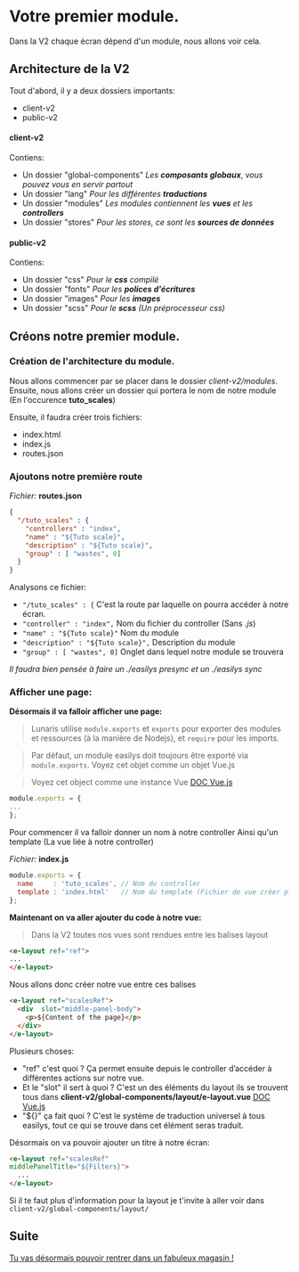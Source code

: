 # Votre premier module.

Dans la V2 chaque écran dépend d'un module, nous allons voir cela.

## Architecture de la V2

Tout d'abord, il y a deux dossiers importants:
* client-v2
* public-v2

#### client-v2

Contiens:
* Un dossier "global-components" *Les* ***composants globaux***, *vous pouvez vous en servir partout*
* Un dossier "lang" *Pour les différentes* ***traductions***
* Un dossier "modules" *Les modules contiennent les* ***vues*** *et les* ***controllers***
* Un dossier "stores" *Pour les stores, ce sont les* ***sources de données***

#### public-v2

Contiens: 
* Un dossier "css" *Pour le* ***css*** *compilé*
* Un dossier "fonts" *Pour les* ***polices d'écritures***
* Un dossier "images" *Pour les* ***images***
* Un dossier "scss" *Pour le* ***scss*** *(Un préprocesseur css)*
 
## Créons notre premier module.

### Création de l'architecture du module.

Nous allons commencer par se placer dans le dossier *client-v2/modules*. Ensuite, nous allons créer un dossier qui portera le nom de notre module (En l'occurence **tuto_scales**)

Ensuite, il faudra créer trois fichiers:

* index.html
* index.js
* routes.json

### Ajoutons notre première route

*Fichier:* **routes.json**
```json
{
  "/tuto_scales" : {
    "controllers" : "index",
    "name" : "${Tuto scale}",
    "description" : "${Tuto scale}",
    "group" : [ "wastes", 0]
  }
}
```
Analysons ce fichier: 


* `"/tuto_scales" : {`
  C'est la route par laquelle on pourra accéder à notre écran. 
* `"controller" : "index",` 
  Nom du fichier du controller (Sans *.js*)
* `"name" : "${Tuto scale}"`
  Nom du module
* `"description" : "${Tuto scale}",`
  Description du module
* `"group" : [ "wastes", 0]`
  Onglet dans lequel notre module se trouvera

*Il faudra bien pensée à faire un ./easilys presync et un ./easilys sync*

### Afficher une page: 

**Désormais il va falloir afficher une page:**

> Lunaris utilise `module.exports` et `exports` pour exporter des modules et ressources (à la manière de Nodejs), et `require` pour les imports.

> Par défaut, un module easilys doit toujours être exporté via `module.exports`.
> Voyez cet objet comme un objet Vue.js

> Voyez cet object comme une instance Vue [DOC Vue.js](https://vuejs.org/v2/guide/instance.html)

```js
module.exports = {
...
};
```

Pour commencer il va falloir donner un nom à notre controller
Ainsi qu'un template (La vue liée à notre controller)

*Fichier:* **index.js** 
```js
module.exports = {
  name     : 'tuto_scales', // Nom du controller
  template : 'index.html'   // Nom du template (Fichier de vue créer plus tôt)
};
```

**Maintenant on va aller ajouter du code à notre vue:**

> Dans la V2 toutes nos vues sont rendues entre les balises layout

```html
<e-layout ref="ref">
...
</e-layout>
```

Nous allons donc créer notre vue entre ces balises
```html
<e-layout ref="scalesRef">
  <div  slot="middle-panel-body">
    <p>${Content of the page}</p>
  </div>
</e-layout>
```

Plusieurs choses:
* "ref" c'est quoi ?
  Ça permet ensuite depuis le controller d’accéder à différentes actions sur notre vue.
* Et le "slot" il sert à quoi ?
  C'est un des éléments du layout ils se trouvent tous dans **client-v2/global-components/layout/e-layout.vue**
  [DOC Vue.js](https://vuejs.org/v2/guide/components-slots.html#ad)
* "${}" ça fait quoi ?
  C'est le système de traduction universel à tous easilys, tout ce qui se trouve dans cet élément seras traduit.


Désormais on va pouvoir ajouter un titre à notre écran:

```html
<e-layout ref="scalesRef"
middlePanelTitle="${Filters}">
  ...
</e-layout>
```

Si il te faut plus d'information pour la layout je t'invite à aller voir dans `client-v2/global-components/layout/`

## Suite

[Tu vas désormais pouvoir rentrer dans un fabuleux magasin !](part3.md)